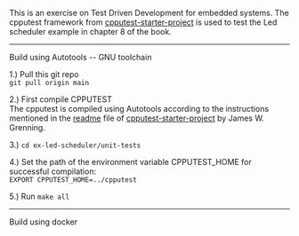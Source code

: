 This is an exercise on Test Driven Development for embedded systems. The cpputest framework from [cpputest-starter-project](https://github.com/jwgrenning/cpputest-starter-project) is used to test the Led scheduler example in chapter 8 of the book.

---
Build using Autotools -- GNU toolchain 

1.) Pull this git repo <br />
```git pull origin main```

2.) First compile CPPUTEST <br />
The cpputest is compiled using Autotools according to the instructions mentioned in the [readme](https://github.com/jwgrenning/cpputest-starter-project/blob/master/readme/cpputest-starter-kit-readme.pdf) file of [cpputest-starter-project](https://github.com/jwgrenning/cpputest-starter-project) by James W. Grenning.

3.) ```cd ex-led-scheduler/unit-tests```

4.) Set the path of the environment variable CPPUTEST_HOME for successful compilation: <br >
```EXPORT CPPUTEST_HOME=../cpputest```

5.) Run ```make all```

---

Build using docker 

